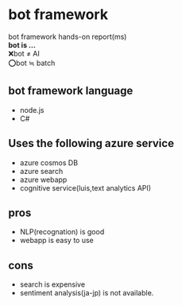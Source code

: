 # bot framework
bot framework hands-on report(ms)  
__bot is ...__  
:x:bot ≠ AI  
:o:bot ≒ batch

## bot framework language  
- node.js  
- C#  

## Uses the following azure service  
- azure cosmos DB  
- azure search  
- azure webapp  
- cognitive service(luis,text analytics API)  

## pros  
- NLP(recognation) is good
- webapp is easy to use

## cons
- search is expensive
- sentiment analysis(ja-jp) is not available.


